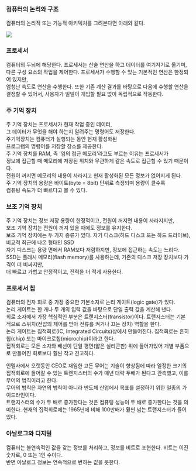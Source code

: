 ### 컴퓨터의 논리와 구조
컴퓨터의 논리적 또는 기능적 아키텍처를 그려본다면 아래와 같다.

<img src="https://t1.daumcdn.net/cfile/tistory/990D9A3A5B8290210D">
<br/>

### 프로세서
컴퓨터의 두뇌에 해당한다. 프로세서는 산술 연산을 하고 데이터를 여기저기로 옮기며,   
다른 구성 요소의 작업을 제어한다. 프로세서가 수행할 수 있는 기본적인 연산은 한정되어 있지만,   
엄청난 속도로 연산을 수행한다. 또한 기존 계산 결과를 바탕으로 다음에 수행할 연산을   
결정할 수 있어서, 사용자가 일일이 개입할 필요 없이 독립적으로 작동한다.
<br/>

### 주 기억 장치
주 기억 장치는 프로세서가 현재 작업 중인 데이터,   
그 데이터가 무엇을 해야 하는지 알려주는 명령어도 저장한다.   
주기억장치는 컴퓨터가 실행되는 동안 현재 활성화된   
프로그램의 명령어를 저장할 장소를 제공한다.   
주 기억 장치를 RAM, 즉 '임의 접근 메모리'라고도 부르는 이유는 프로세서가   
정보에 접근할 때 메모리에 저장된 위치와 무관하게 같은 속도로 접근할 수 있기 때문이다.   
전원이 꺼지면 메모리의 내용이 사라지고 현재 활성화된 모든 정보가 없어지게 된다.   
주 기억 장치의 용량은 바이트(byte = 8bit) 단위로 측정되며 용량이 클수록   
컴퓨팅 속도가 더 빠르다고 볼 수 있다.
<br/>

### 보조 기억 장치
주 기억 장치는 정보 저장 용량이 한정적이고, 전원이 꺼지면 내용이 사라지지만,   
보조 기억 장치는 전원이 꺼져 있을 때에도 정보를 유지한다.   
보조 기억 장치에는 두 가지 종류가 있다. 자기 디스크(하드 디스크 또는 하드 드라이브), 비교적 최근에 나온 형태인 SSD   
자기 디스크는 용량 면에서 RAM보다 저렴하지만, 정보에 접근하는 속도는 느리다.   
SSD는 플래시 메모리(flash memory)를 사용하는데, 기존의 디스크 저장 장치보다 가격이 더 비싸지만,   
더 빠르고 가볍고 안정적이고, 전력을 더 적게 사용한다.
<br/>

### 프로세서 칩
컴퓨터의 전자 회로 중 가장 중요한 기본소자로 논리 게이트(logic gate)가 있다.   
논리 게이트는 한 개나 두 개의 입력 값을 바탕으로 단일 출력 값을 계산해 낸다.   
회로 소자에서 가장 핵심적인 부분은 트랜지스터(transistor)이다. 트랜지스터는 기본 적으로 스위치(전압의 제어를 받아 전류를 켜거나 끄는 장치) 역할을 한다.   
논리 게이트는 집적회로(IC, Integrated Circuits)상에서 만들어진다. 집적회로는 흔히 칩(chip) 또는 마이크로칩(microchip)이라고 한다.   
집적회로는 모든 소자와 배선이 단일 평면(얇은 실리콘판) 위에 들어가있어 개별 부품으로 만들어진 회로보다 훨씬 작고 견고하다.   
   
인텔사에서 오랫동안 CEO로 재임한 고든 무어는 기술이 향상됨에 따라 일정한 크기의 집적회로에 들어갈 수 있는 트랜지스터의 수가 매년 대략 두배가 된다고 관측했고, 이를 무어의 법칙이라고 한다.   
무어의 법칙은 자연의 법칙이 아니라 반도체 산업에서 목표를 설정하기 위한 일종의 가이드라인이다.   
트랜지스터의 수가 두 배로 증가한다는 것은 컴퓨팅 성능이 두 배로 증가한다는 것을 의미한다. 현재의 집적회로에는 1965년에 비해 100만배가 훨씬 넘는 트랜지스터가 들어있다.
<br/>

### 아날로그와 디지털
컴퓨터는 불연속적인 값을 갖는 정보를 처리하고, 정보를 비트로 표현한다. 비트는 이진 숫자로, 0 또는 1인 수이다.   
반면 아날로그 정보는 연속적으로 변하는 값을 뜻한다.
